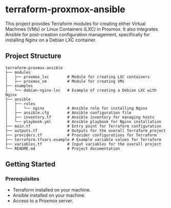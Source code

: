 # terraform-proxmox-ansible

This project provides Terraform modules for creating either Virtual Machines (VMs) or Linux Containers (LXC) in Proxmox. It also integrates Ansible for post-creation configuration management, specifically for installing Nginx on a Debian LXC container.

## Project Structure

```
terraform-proxmox-ansible
├── modules
│   ├── proxmox_lxc        # Module for creating LXC containers
│   ├── proxmox_vm         # Module for creating VMs
├── examples
│   └── debian-nginx-lxc   # Example of creating a Debian LXC with Nginx
├── ansible
│   ├── roles
│   │   └── nginx          # Ansible role for installing Nginx
│   ├── ansible.cfg        # Ansible configuration file
│   ├── inventory.tf       # Ansible inventory for managing hosts
│   └── playbook.yml       # Ansible playbook for Nginx installation
├── main.tf                # Entry point for Terraform configuration
├── outputs.tf             # Outputs for the overall Terraform project
├── providers.tf           # Provider configurations for Terraform
├── terraform.tfvars.example # Example variable values for Terraform
├── variables.tf           # Input variables for the overall project
└── README.md              # Project documentation
```

## Getting Started

### Prerequisites

- Terraform installed on your machine.
- Ansible installed on your machine.
- Access to a Proxmox server.